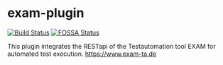 # exam-plugin
[![Build Status](https://ci.jenkins.io/buildStatus/icon?job=Plugins/exam-plugin/master)](https://ci.jenkins.io/job/Plugins/job/exam-plugin/job/master/) [![FOSSA Status](https://app.fossa.io/api/projects/git%2Bgithub.com%2Fjenkinsci%2Fexam-plugin.svg?type=shield)](https://app.fossa.io/projects/git%2Bgithub.com%2Fjenkinsci%2Fexam-plugin?ref=badge_shield)

This plugin integrates the RESTapi of the Testautomation tool EXAM for automated test execution.
https://www.exam-ta.de
